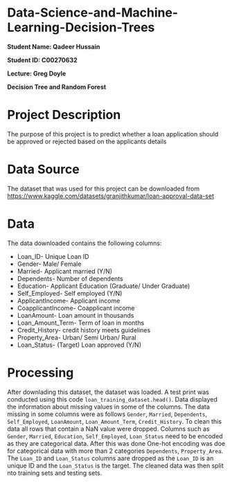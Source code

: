 # Data-Science-and-Machine-Learning-Decision-Trees

**Student Name: Qadeer Hussain**

**Student ID: C00270632**

**Lecture: Greg Doyle**

**Decision Tree and Random Forest**

# Project Description
The purpose of this project is to predict whether a loan application should be approved or rejected based on the applicants details

# Data Source
The dataset that was used for this project can be downloaded from https://www.kaggle.com/datasets/granjithkumar/loan-approval-data-set

# Data

The data downloaded contains the following columns:

  * Loan_ID- Unique Loan ID
  * Gender- Male/ Female
  * Married- Applicant married (Y/N)
  * Dependents- Number of dependents
  * Education- Applicant Education (Graduate/ Under Graduate)
  * Self_Employed- Self employed (Y/N)
  * ApplicantIncome- Applicant income
  * CoapplicantIncome- Coapplicant income
  * LoanAmount- Loan amount in thousands
  * Loan_Amount_Term- Term of loan in months
  * Credit_History- credit history meets guidelines
  * Property_Area- Urban/ Semi Urban/ Rural
  * Loan_Status- (Target) Loan approved (Y/N)

# Processing
After downlading this dataset, the dataset was loaded. A test print was conducted using this code ```loan_training_dataset.head()```. Data displayed the information about missing values in some of the columns. The data missing in some columns were as follows ```Gender```, ```Married```, ```Dependents```, ```Self_Employed```, ```LoanAmount```, ```Loan_Amount_Term```, ```Credit_History```. To clean this data all rows that contain a NaN value were dropped. Columns such as ```Gender```, ```Married```, ```Education```, ```Self_Employed```, ```Loan_Status``` need to be encoded as they are categorical data. After this was done One-hot encoding was doe for categorical data with more than 2 categories ```Dependents```, ```Property_Area```. The ```Loan_ID``` and ```Loan_Status``` columns aare dropped as the ```Loan_ID``` is an unique ID and the ```Loan_Status``` is the target. The cleaned data was then split nto training sets and testing sets.
